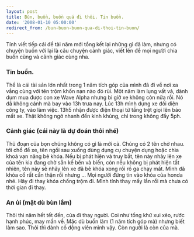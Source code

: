 ```yaml
---
layout: post
title: Bùn, buồn, buồn quá đi thôi. Tin buồn.
date: '2008-01-10 05:00:00'
redirect_from: /bun-buon-buon-qua-di-thoi-tin-buon/
---
```


Tính viết tiếp cái đề tài năm mới tổng kết lại những gì đã làm, nhưng có chuyện buồn với lại là câu chuyện cảnh giác, viết lên để mọi người chia buồn cùng và cảnh giác cùng nha.

### Tin buồn.
Thế là cái tài sản lớn nhất trong 1 năm tích góp của mình đã đi về nơi xa vắng cùng với tên trộm khốn nạn nào đó rùi. Một năm làm lụng vất vả, dành dụm mua được con xe Wave Alpha nhưng bi giờ xe không còn nữa rồi. Nó đã không cánh mà bay vào 13h trưa nay.
Lúc 13h mình dựng xe đối diện công ty, vào làm việc. 13h5 nhận được điện thoại từ tầng trệt giọi lên báo mất xe. Thật không ngờ nhanh đến kinh khủng, chỉ trong không đầy 5ph.

### Cảnh giác (cái này là dự đoán thôi nhé)
Thủ đoạn của bọn chúng không có gì là mới cả. Chúng có 2 tên chở nhau. tới chổ để xe, tên ngồi sau xuống dùng dụng cụ chuyện dụng hoặc chìa khoá vạn năng bẻ khóa. Nếu bị phát hiện và truy bắt, tên này nhảy lên xe của tên kia đang chờ sẵn kế bên và biến, còn nếu không bị phát hiện tất nhiên, tên này sẽ nhảy lên xe đã bẻ khóa xong rồi rồ ga chạy mất.
Mình đã khóa cổ rất cẩn thận rồi nhưng …
Mọi người đừng tin vào khóa của honda nhé. Hãy đi thay khóa chống trộm đi. Mình tính thay mấy lần rồi mà chưa có thời gian đi thay.

### An ủi (mặt dù bùn lắm)
Thôi thì năm hết tết đến, của đi thay người. Coi như tống khứ xui xẻo, rước hạnh phúc, may mắn về. Mặc dù buồn lăm (1 năm tích góp mà) nhưng biết làm sao. Thôi thì đành cố động viên mình vậy. Còn người là còn của mà. 
